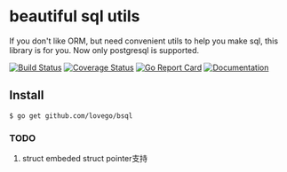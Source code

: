 # beautiful sql utils
If you don't like ORM, but need convenient utils to help you make sql, this library is for you.
Now only postgresql is supported.

[![Build Status](https://github.com/lovego/bsql/actions/workflows/go.yml/badge.svg)](https://github.com/lovego/bsql/actions/workflows/go.yml)
[![Coverage Status](https://coveralls.io/repos/github/lovego/bsql/badge.svg?branch=master)](https://coveralls.io/github/lovego/bsql)
[![Go Report Card](https://goreportcard.com/badge/github.com/lovego/bsql)](https://goreportcard.com/report/github.com/lovego/bsql)
[![Documentation](https://pkg.go.dev/badge/github.com/lovego/bsql)](https://pkg.go.dev/github.com/lovego/bsql@v0.1.6)


## Install
`$ go get github.com/lovego/bsql`

### TODO
1. struct embeded struct pointer支持

